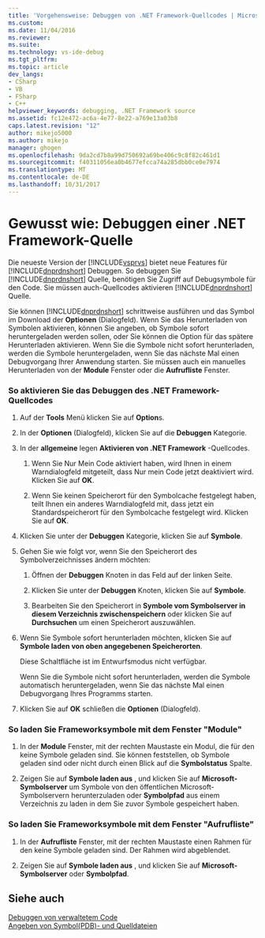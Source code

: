 ```yaml
---
title: 'Vorgehensweise: Debuggen von .NET Framework-Quellcodes | Microsoft Docs'
ms.custom: 
ms.date: 11/04/2016
ms.reviewer: 
ms.suite: 
ms.technology: vs-ide-debug
ms.tgt_pltfrm: 
ms.topic: article
dev_langs:
- CSharp
- VB
- FSharp
- C++
helpviewer_keywords: debugging, .NET Framework source
ms.assetid: fc12e472-ac6a-4e77-8e22-a769e13a03b8
caps.latest.revision: "12"
author: mikejo5000
ms.author: mikejo
manager: ghogen
ms.openlocfilehash: 9da2cd7b8a99d750692a69be406c9c8f82c461d1
ms.sourcegitcommit: f40311056ea0b4677efcca74a285dbb0ce0e7974
ms.translationtype: MT
ms.contentlocale: de-DE
ms.lasthandoff: 10/31/2017
---
```

# <a name="how-to-debug-net-framework-source"></a>Gewusst wie: Debuggen einer .NET Framework-Quelle
Die neueste Version der [!INCLUDE[vsprvs](../code-quality/includes/vsprvs_md.md)] bietet neue Features für [!INCLUDE[dnprdnshort](../code-quality/includes/dnprdnshort_md.md)] Debuggen. So debuggen Sie [!INCLUDE[dnprdnshort](../code-quality/includes/dnprdnshort_md.md)] Quelle, benötigen Sie Zugriff auf Debugsymbole für den Code. Sie müssen auch-Quellcodes aktivieren [!INCLUDE[dnprdnshort](../code-quality/includes/dnprdnshort_md.md)] Quelle.  
  
 Sie können [!INCLUDE[dnprdnshort](../code-quality/includes/dnprdnshort_md.md)] schrittweise ausführen und das Symbol im Download der **Optionen** (Dialogfeld). Wenn Sie das Herunterladen von Symbolen aktivieren, können Sie angeben, ob Symbole sofort heruntergeladen werden sollen, oder Sie können die Option für das spätere Herunterladen aktivieren. Wenn Sie die Symbole nicht sofort herunterladen, werden die Symbole heruntergeladen, wenn Sie das nächste Mal einen Debugvorgang Ihrer Anwendung starten. Sie müssen auch ein manuelles Herunterladen von der **Module** Fenster oder die **Aufrufliste** Fenster.  
  
### <a name="to-enable-net-framework-source-debugging"></a>So aktivieren Sie das Debuggen des .NET Framework-Quellcodes  
  
1.  Auf der **Tools** Menü klicken Sie auf **Option**s.  
  
2.  In der **Optionen** (Dialogfeld), klicken Sie auf die **Debuggen** Kategorie.  
  
3.  In der **allgemeine** legen **Aktivieren von .NET Framework** -Quellcodes.  
  
    1.  Wenn Sie Nur Mein Code aktiviert haben, wird Ihnen in einem Warndialogfeld mitgeteilt, dass Nur mein Code jetzt deaktiviert wird. Klicken Sie auf **OK**.  
  
    2.  Wenn Sie keinen Speicherort für den Symbolcache festgelegt haben, teilt Ihnen ein anderes Warndialogfeld mit, dass jetzt ein Standardspeicherort für den Symbolcache festgelegt wird. Klicken Sie auf **OK**.  
  
4.  Klicken Sie unter der **Debuggen** Kategorie, klicken Sie auf **Symbole**.  
  
5.  Gehen Sie wie folgt vor, wenn Sie den Speicherort des Symbolverzeichnisses ändern möchten:  
  
    1.  Öffnen der **Debuggen** Knoten in das Feld auf der linken Seite.  
  
    2.  Klicken Sie unter der **Debuggen** Knoten, klicken Sie auf **Symbole**.  
  
    3.  Bearbeiten Sie den Speicherort in **Symbole vom Symbolserver in diesem Verzeichnis zwischenspeichern** oder klicken Sie auf **Durchsuchen** um einen Speicherort auszuwählen.  
  
6.  Wenn Sie Symbole sofort herunterladen möchten, klicken Sie auf **Symbole laden von oben angegebenen Speicherorten**.  
  
     Diese Schaltfläche ist im Entwurfsmodus nicht verfügbar.  
  
     Wenn Sie die Symbole nicht sofort herunterladen, werden die Symbole automatisch heruntergeladen, wenn Sie das nächste Mal einen Debugvorgang Ihres Programms starten.  
  
7.  Klicken Sie auf **OK** schließen die **Optionen** (Dialogfeld).  
  
### <a name="to-load-framework-symbols-using-the-modules-window"></a>So laden Sie Frameworksymbole mit dem Fenster "Module"  
  
1.  In der **Module** Fenster, mit der rechten Maustaste ein Modul, die für den keine Symbole geladen sind. Sie können feststellen, ob Symbole geladen sind oder nicht durch einen Blick auf die **Symbolstatus** Spalte.  
  
2.  Zeigen Sie auf **Symbole laden aus** , und klicken Sie auf **Microsoft-Symbolserver** um Symbole von den öffentlichen Microsoft-Symbolservern herunterzuladen oder **Symbolpfad** aus einem Verzeichnis zu laden in dem Sie zuvor Symbole gespeichert haben.  
  
### <a name="to-load-framework-symbols-using-the-call-stack-window"></a>So laden Sie Frameworksymbole mit dem Fenster "Aufrufliste"  
  
1.  In der **Aufrufliste** Fenster, mit der rechten Maustaste einen Rahmen für den keine Symbole geladen sind. Der Rahmen wird abgeblendet.  
  
2.  Zeigen Sie auf **Symbole laden aus** , und klicken Sie auf **Microsoft-Symbolserver** oder **Symbolpfad**.  
  
## <a name="see-also"></a>Siehe auch  
 [Debuggen von verwaltetem Code](../debugger/debugging-managed-code.md)   
 [Angeben von Symbol(PDB)- und Quelldateien](../debugger/specify-symbol-dot-pdb-and-source-files-in-the-visual-studio-debugger.md)